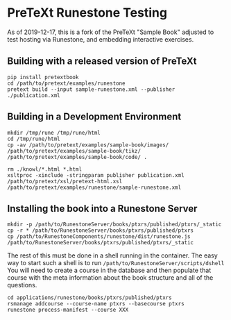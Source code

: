 # PreTeXt Runestone Testing

As of 2019-12-17, this is a fork of the PreTeXt "Sample Book" adjusted to test hosting via Runestone, and embedding interactive exercises.

## Building with a released version of PreTeXt

```
pip install pretextbook
cd /path/to/pretext/examples/runestone
pretext build --input sample-runestone.xml --publisher ./publication.xml
```

## Building in a Development Environment


```
mkdir /tmp/rune /tmp/rune/html
cd /tmp/rune/html
cp -av /path/to/pretext/examples/sample-book/images/ /path/to/pretext/examples/sample-book/tikz/ /path/to/pretext/examples/sample-book/code/ .

rm ./knowl/*.html *.html
xsltproc -xinclude -stringparam publisher publication.xml /path/to/pretext/xsl/pretext-html.xsl /path/to/pretext/examples/runestone/sample-runestone.xml
```

## Installing the book into a Runestone Server

```
mkdir -p /path/to/RunestoneServer/books/ptxrs/published/ptxrs/_static
cp -r * /path/to/RunestoneServer/books/ptxrs/published/ptxrs
cp /path/to/RunestoneComponents/runestone/dist/runestone.js /path/to/RunestoneServer/books/ptxrs/published/ptxrs/_static
```

The rest of this must be done in a shell running in the container.  The easy way to start such a shell is to run `/path/to/RunestoneServer/scripts/dshell`  You will need to create a course in the database and then populate that course with the meta information about the book structure and all of the questions.


```
cd applications/runestone/books/ptxrs/published/ptxrs
rsmanage addcourse --course-name ptxrs --basecourse ptxrs
runestone process-manifest --course XXX

```
